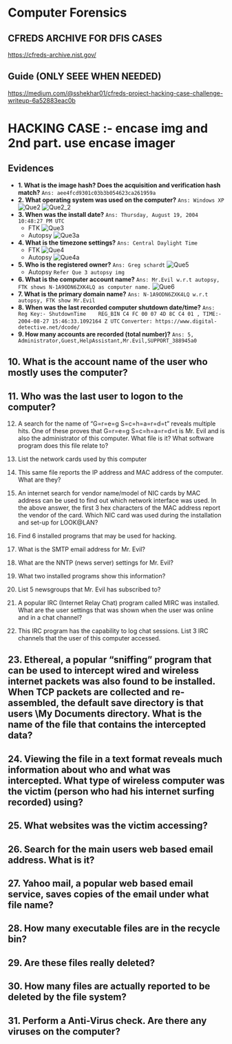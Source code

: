 # Computer Forensics

## CFREDS ARCHIVE FOR DFIS CASES
https://cfreds-archive.nist.gov/

## Guide (ONLY SEEE WHEN NEEDED)
https://medium.com/@sshekhar01/cfreds-project-hacking-case-challenge-writeup-6a52883eac0b

# HACKING CASE :- encase img and 2nd part. use encase imager

## Evidences
* **1. What is the image hash? Does the acquisition and verification hash match?**
    ```Ans: aee4fcd9301c03b3b054623ca261959a```
* **2. What operating system was used on the computer?**
    ```Ans: Windows XP```
    ![Que2](/HackerCase%20imgs/que2.png)
    ![Que2_2](/HackerCase%20imgs/que2_2.png)
* **3. When was the install date?**
    ```Ans: Thursday, August 19, 2004 10:48:27 PM UTC```
    * FTK
    ![Que3](/HackerCase%20imgs/que3.png)
    * Autopsy
    ![Que3a](/HackerCase%20imgs/que3_a.png)
* **4. What is the timezone settings?**
    `Ans: Central Daylight Time`
    * FTK
    ![Que4](/HackerCase%20imgs/que4.png)
    * Autopsy
    ![Que4a](/HackerCase%20imgs/que4_a.png)
* **5. Who is the registered owner?**
    `Ans: Greg schardt`
    ![Que5](/HackerCase%20imgs/que5.png)
    * Autopsy
    `Refer Que 3 autopsy img`
* **6. What is the computer account name?**
    `Ans: Mr.Evil w.r.t autopsy, FTK shows N-1A9ODN6ZXK4LQ as computer name.`
    ![Que6](/HackerCase%20imgs/que6.png)
* **7. What is the primary domain name?**
    `Ans: N-1A9ODN6ZXK4LQ w.r.t autopsy, FTK show Mr.Evil`
* **8. When was the last recorded computer shutdown date/time?**
    `Ans: Reg Key:- ShutdownTime	REG_BIN	C4 FC 00 07 4D 8C C4 01 , TIME:- 2004-08-27 15:46:33.1092164 Z UTC`
    `Converter: https://www.digital-detective.net/dcode/`
* **9. How many accounts are recorded (total number)?**
    `Ans: 5, Administrator,Guest,HelpAssistant,Mr.Evil,SUPPORT_388945a0`

## 10. What is the account name of the user who mostly uses the computer?

## 11. Who was the last user to logon to the computer?

12. A search for the name of “G=r=e=g S=c=h=a=r=d=t” reveals multiple hits. One of these proves that G=r=e=g S=c=h=a=r=d=t is Mr. Evil and is also the administrator of this computer. What file is it? What software program does this file relate to?

13.  List the network cards used by this computer

14. This same file reports the IP address and MAC address of the computer. What are they?

15. An internet search for vendor name/model of NIC cards by MAC address can be used to find out which network interface was used. In the above answer, the first 3 hex characters of the MAC address report the vendor of the card. Which NIC card was used during the installation and set-up for LOOK@LAN?

16. Find 6 installed programs that may be used for hacking.

17. What is the SMTP email address for Mr. Evil?

18. What are the NNTP (news server) settings for Mr. Evil?

19. What two installed programs show this information?

20. List 5 newsgroups that Mr. Evil has subscribed to?

21. A popular IRC (Internet Relay Chat) program called MIRC was installed.  What are the user settings that was shown when the user was online and in a chat channel?

22. This IRC program has the capability to log chat sessions. List 3 IRC channels that the user of this computer accessed.

## 23. Ethereal, a popular “sniffing” program that can be used to intercept wired and wireless internet packets was also found to be installed. When TCP packets are collected and re-assembled, the default save directory is that users \My Documents directory. What is the name of the file that contains the intercepted data?
## 24. Viewing the file in a text format reveals much information about who and what was intercepted. What type of wireless computer was the victim (person who had his internet surfing recorded) using?

## 25. What websites was the victim accessing?

## 26. Search for the main users web based email address. What is it?

## 27. Yahoo mail, a popular web based email service, saves copies of the email under what file name?

## 28. How many executable files are in the recycle bin?

## 29. Are these files really deleted?

## 30. How many files are actually reported to be deleted by the file system?

## 31. Perform a Anti-Virus check. Are there any viruses on the computer?